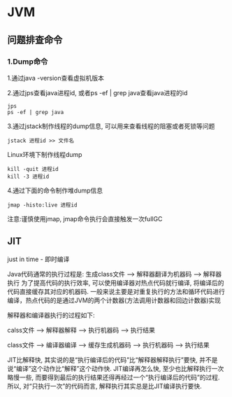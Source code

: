 
# JVM

## 问题排查命令

### 1.Dump命令

1.通过java -version查看虚拟机版本

2.通过jps查看java进程id, 或者ps -ef | grep java查看java进程的id
```
jps
ps -ef | grep java
```

3.通过jstack制作线程的dump信息, 可以用来查看线程的阻塞或者死锁等问题
```
jstack 进程id >> 文件名
```

Linux环境下制作线程dump
```
kill -quit 进程id
kill -3 进程id
```

4.通过下面的命令制作堆dump信息
```
jmap -histo:live 进程id
```
注意:谨慎使用jmap, jmap命令执行会直接触发一次fullGC

## JIT

just in time - 即时编译

Java代码通常的执行过程是: 生成class文件 --> 解释器翻译为机器码 --> 解释器执行
为了提高代码的执行效率, 可以使用编译器对热点代码就行编译, 将编译后的代码直接缓存其对应的机器码. 一般来说主要是对重复执行的方法和循环代码进行编译，热点代码的是通过JVM的两个计数器(方法调用计数器和回边计数器)实现

解释器和编译器执行的过程如下:

calss文件  --> 解释器解释 --> 执行机器码  --> 执行结果

class文件  --> 编译器编译 --> 缓存生成机器码 --> 执行机器码 --> 执行结果

JIT比解释快, 其实说的是“执行编译后的代码”比“解释器解释执行”要快, 并不是说“编译”这个动作比“解释”这个动作快. JIT编译再怎么快, 至少也比解释执行一次略慢一些, 而要得到最后的执行结果还得再经过一个“执行编译后的代码”的过程. 所以, 对“只执行一次”的代码而言, 解释执行其实总是比JIT编译执行要快.
